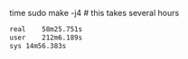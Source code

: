 
time sudo make -j4 # this takes several hours
```sh
real	58m25.751s
user	212m6.189s
sys	14m56.383s
```